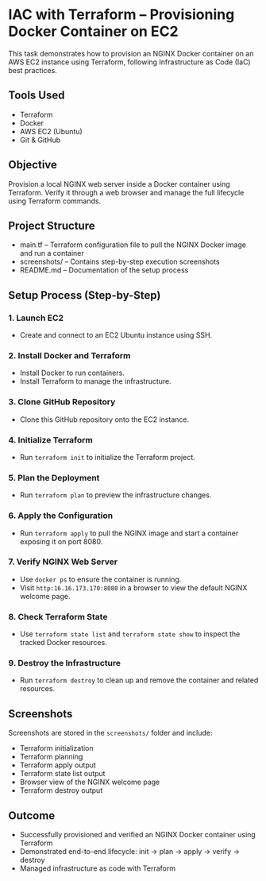 # IAC with Terraform – Provisioning Docker Container on EC2

This task demonstrates how to provision an NGINX Docker container on an AWS EC2 instance using Terraform, following Infrastructure as Code (IaC) best practices.

## Tools Used

- Terraform  
- Docker  
- AWS EC2 (Ubuntu)  
- Git & GitHub  

## Objective

Provision a local NGINX web server inside a Docker container using Terraform. Verify it through a web browser and manage the full lifecycle using Terraform commands.

## Project Structure

- main.tf – Terraform configuration file to pull the NGINX Docker image and run a container  
- screenshots/ – Contains step-by-step execution screenshots  
- README.md – Documentation of the setup process  

## Setup Process (Step-by-Step)

### 1. Launch EC2
- Create and connect to an EC2 Ubuntu instance using SSH.

### 2. Install Docker and Terraform
- Install Docker to run containers.
- Install Terraform to manage the infrastructure.

### 3. Clone GitHub Repository
- Clone this GitHub repository onto the EC2 instance.

### 4. Initialize Terraform
- Run `terraform init` to initialize the Terraform project.

### 5. Plan the Deployment
- Run `terraform plan` to preview the infrastructure changes.

### 6. Apply the Configuration
- Run `terraform apply` to pull the NGINX image and start a container exposing it on port 8080.

### 7. Verify NGINX Web Server
- Use `docker ps` to ensure the container is running.
- Visit `http:16.16.173.170:8080` in a browser to view the default NGINX welcome page.

### 8. Check Terraform State
- Use `terraform state list` and `terraform state show` to inspect the tracked Docker resources.

### 9. Destroy the Infrastructure
- Run `terraform destroy` to clean up and remove the container and related resources.

## Screenshots

Screenshots are stored in the `screenshots/` folder and include:

- Terraform initialization
- Terraform planning
- Terraform apply output
- Terraform state list output
- Browser view of the NGINX welcome page
- Terraform destroy output

## Outcome

- Successfully provisioned and verified an NGINX Docker container using Terraform  
- Demonstrated end-to-end lifecycle: init → plan → apply → verify → destroy  
- Managed infrastructure as code with Terraform
